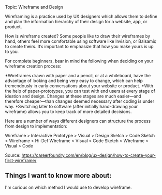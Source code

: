 Topic: Wireframe and Design

Wireframing is a practice used by UX designers which allows them to define and plan the information hierarchy of their design for a website, app, or product.

How is wireframe created?
Some people like to draw their wireframes by hand, others feel more comfortable using software like Invision, or Balsamiq to create theirs. It’s important to emphasize that how you make yours is up to you.

For complete beginners, bear in mind the following when deciding on your wireframe creation process:

*Wireframes drawn with paper and a pencil, or at a whiteboard, have the advantage of looking and being very easy to change, which can help tremendously in early conversations about your website or product.
*With the help of paper-prototypes, you can test with end users at every stage of ideation and design. Changes at these stages are much easier—and therefore cheaper—than changes deemed necessary after coding is under way.
*Switching later to software (after initially hand-drawing your wireframe) allows you to keep track of more detailed decisions.

Here are a number of ways different designers can structure the process from design to implementation:

Wireframe > Interactive Prototype > Visual > Design
Sketch > Code
Sketch > Wireframe > Hi-Def Wireframe > Visual > Code
Sketch > Wireframe > Visual > Code

Source: <https://careerfoundry.com/en/blog/ux-design/how-to-create-your-first-wireframe/>

## Things I want to know more about:
I'm curious on which method I would use to develop wireframe.

